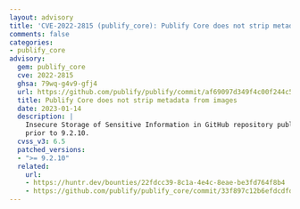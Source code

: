 ```yaml
---
layout: advisory
title: 'CVE-2022-2815 (publify_core): Publify Core does not strip metadata from images'
comments: false
categories:
- publify_core
advisory:
  gem: publify_core
  cve: 2022-2815
  ghsa: 79wq-g4v9-gfj4
  url: https://github.com/publify/publify/commit/af69097d349f4c00f244c51cd3c3e937fd3387cd
  title: Publify Core does not strip metadata from images
  date: 2023-01-14
  description: |
    Insecure Storage of Sensitive Information in GitHub repository publify/publify
    prior to 9.2.10.
  cvss_v3: 6.5
  patched_versions:
  - ">= 9.2.10"
  related:
    url:
    - https://huntr.dev/bounties/22fdcc39-8c1a-4e4c-8eae-be3fd764f8b4
    - https://github.com/publify/publify_core/commit/33f897c12b6efdcdfd8cf9df924deba0f878b71e
---
```

